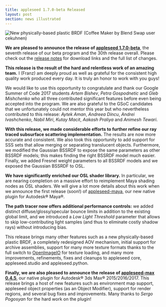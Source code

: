 ```yaml
---
title: appleseed 1.7.0-beta Released
layout: post
section: news illustrated
---
```


![New physically-based plastic BRDF<br>(Coffee Maker by Blend Swap user [cekuhnen](http://www.blendswap.com/user/cekuhnen))](/img/renders/coffeemaker.jpg)

**We are pleased to announce the release of [appleseed 1.7.0-beta](https://github.com/appleseedhq/appleseed/releases/tag/1.7.0-beta)**, the seventh release of our beta program and the 30th release overall. Please check out the [release notes](https://github.com/appleseedhq/appleseed/releases/tag/1.7.0-beta) for download links and the full list of changes.

**This release is the result of the hard and relentless work of an amazing team.** I (Franz) am deeply proud as well as grateful for the consistent high quality work produced every day. It is truly an honor to work with you guys!

We would like to use this opportunity to congratulate and thank our Google Summer of Code 2017 students *Artem Bishev*, *Petra Gospodnetic* and *Gleb Mishchenko* who all three contributed significant features before even being accepted into the program. We are also grateful to the GSoC candidates that we unfortunately could not mentor this year but who nevertheless contributed to this release: *Aytek Aman*, *Andreea Dincu*, *Andrei Ivashchenko*, *Nabil Miri*, *Kutay Macit*, *Aakash Praliya* and *Animesh Tewari*.

**With this release, we made considerable efforts to further refine our ray traced subsurface scattering implementation.** The results are now more accurate and consistent. We also took this opportunity to add support for SSS sets that allow merging or separating translucent objects. Furthermore, we modified the Gaussian BSSRDF to expose the same parameters as other BSSRDF models; this makes finding the right BSSRDF model much easier. Finally, we added Fresnel weight parameters to all BSSRDF models and we exposed the Gaussian BSSRDF to OSL.

**We have significantly enriched our OSL shader library.** In particular, we are nearing completion on a massive effort to reimplement Maya shading nodes as OSL shaders. We will give a lot more details about this work when we announce the first release (soon!) of [appleseed-maya](https://github.com/appleseedhq/appleseed-maya), our new native plugin for Autodesk® Maya®.

**The path tracer now offers additional performance controls:** we added distinct diffuse/glossy/specular bounce limits in addition to the existing global limit, and we introduced a *Low Light Threshold* parameter that allows to skip low-contributing light samples (and thus to eliminate costly shadow rays) without introducing bias.

This release brings many other features such as a new physically-based plastic BRDF, a completely redesigned AOV mechanism, initial support for archive assemblies, support for many more texture formats thanks to the full switch to [OpenImageIO](https://github.com/OpenImageIO/oiio) for texture loading, and many more improvements, refinements, fixes and cleanups to appleseed core, appleseed.studio and appleseed.python.

**Finally, we are also pleased to announce the release of [appleseed-max 0.4.5](https://github.com/appleseedhq/appleseed-max/releases/tag/0.4.5-beta)**, our native plugin for Autodesk® 3ds Max® 2015/2016/2017. This release brings a host of new features such as environment map support, appleseed object properties (as an Object Modifier), support for render regions, and several bug fixes and improvements. Many thanks to *Sergo Pogosyan* for the hard work on the plugin!
